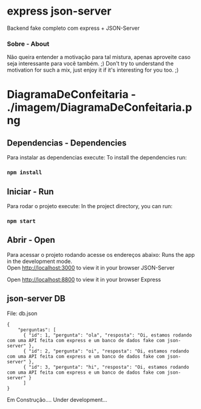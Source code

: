 # express json-server

Backend fake completo com express + JSON-Server

### Sobre - About

Não queira entender a motivação para tal mistura, apenas aproveite caso seja interessante para você também. ;)
Don't try to understand the motivation for such a mix, just enjoy it if it's interesting for you too. ;)

# DiagramaDeConfeitaria - ./imagem/DiagramaDeConfeitaria.png

## Dependencias - Dependencies

Para instalar as dependencias execute:
To install the dependencies run:
### `npm install`

## Iniciar - Run

Para rodar o projeto execute:
In the project directory, you can run:
### `npm start`

## Abrir - Open
Para acessar o projeto rodando acesse os endereços abaixo:
Runs the app in the development mode.\
Open [http://localhost:3000](http://localhost:3000) to view it in your browser JSON-Server

Open [http://localhost:8800](http://localhost:8800) to view it in your browser Express

## json-server DB
File: db.json
```
{
    "perguntas": [
      { "id": 1, "pergunta": "ola", "resposta": "Oi, estamos rodando com uma API feita com express e um banco de dados fake com json-server" },
      { "id": 2, "pergunta": "oi", "resposta": "Oi, estamos rodando com uma API feita com express e um banco de dados fake com json-server" },
      { "id": 3, "pergunta": "hi", "resposta": "Oi, estamos rodando com uma API feita com express e um banco de dados fake com json-server" }
      ]
}
```


Em Construção....
Under development...
